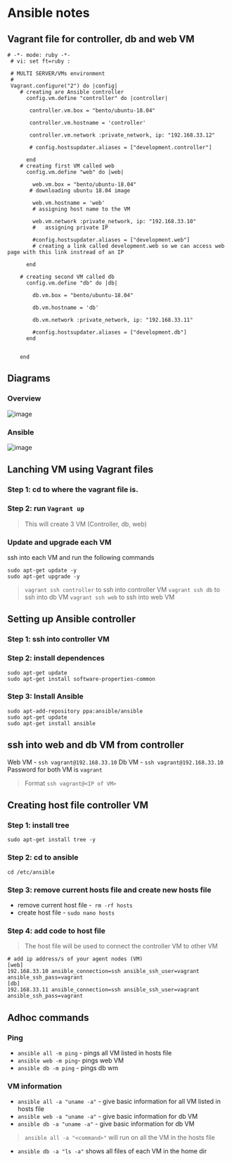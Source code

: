 # Ansible notes

## Vagrant file for controller, db and web VM

```
# -*- mode: ruby -*-
 # vi: set ft=ruby :

 # MULTI SERVER/VMs environment 
 #
 Vagrant.configure("2") do |config|
    # creating are Ansible controller
      config.vm.define "controller" do |controller|
        
       controller.vm.box = "bento/ubuntu-18.04"
       
       controller.vm.hostname = 'controller'
       
       controller.vm.network :private_network, ip: "192.168.33.12"
       
       # config.hostsupdater.aliases = ["development.controller"] 
       
      end 
    # creating first VM called web  
      config.vm.define "web" do |web|
        
        web.vm.box = "bento/ubuntu-18.04"
       # downloading ubuntu 18.04 image
    
        web.vm.hostname = 'web'
        # assigning host name to the VM
        
        web.vm.network :private_network, ip: "192.168.33.10"
        #   assigning private IP
        
        #config.hostsupdater.aliases = ["development.web"]
        # creating a link called development.web so we can access web page with this link instread of an IP   
            
      end
      
    # creating second VM called db
      config.vm.define "db" do |db|
        
        db.vm.box = "bento/ubuntu-18.04"
        
        db.vm.hostname = 'db'
        
        db.vm.network :private_network, ip: "192.168.33.11"
        
        #config.hostsupdater.aliases = ["development.db"]     
      end
    
    
    end
```
## Diagrams
### Overview

![image](https://user-images.githubusercontent.com/94615905/148100341-c588bb69-f950-4a06-9402-6182163585b5.png)

### Ansible

![image](https://user-images.githubusercontent.com/94615905/148101479-73b9d5ec-9fa6-4a55-8e4c-41469ba10639.png)

## Lanching VM using Vagrant files
### Step 1: cd to where the vagrant file is.
### Step 2: run `Vagrant up`

> This will create 3 VM (Controller, db, web)

### Update and upgrade each VM
ssh into each VM and run the following commands

```
sudo apt-get update -y
sudo apt-get upgrade -y

```
> `vagrant ssh controller` to ssh into controller VM
> `vagrant ssh db` to ssh into db VM
> `vagrant ssh web` to ssh into web VM

## Setting up  Ansible controller
### Step 1: ssh into controller VM
### Step 2: install dependences  

```
sudo apt-get update
sudo apt-get install software-properties-common 
``` 

### Step 3: Install Ansible

```
sudo apt-add-repository ppa:ansible/ansible
sudo apt-get update
sudo apt-get install ansible
```

## ssh into web and db VM from controller
Web VM - `ssh vagrant@192.168.33.10`
Db VM - `ssh vagrant@192.168.33.10`
Password for both VM is `vagrant`
> Format `ssh vagrant@<IP of VM>`


## Creating host file controller VM

### Step 1: install tree

`sudo apt-get install tree -y`

### Step 2: cd to ansible

`cd /etc/ansible`

### Step 3: remove current hosts file and create new hosts file

- remove current host file -` rm -rf hosts`
- create host file - `sudo nano hosts`

### Step 4: add code to host file

> The host file will be used to connect the controller VM to other VM

```
# add ip address/s of your agent nodes (VM)
[web]
192.168.33.10 ansible_connection=ssh ansible_ssh_user=vagrant ansible_ssh_pass=vagrant
[db]
192.168.33.11 ansible_connection=ssh ansible_ssh_user=vagrant ansible_ssh_pass=vagrant
```
## Adhoc commands 

### Ping

- `ansible all -m ping` - pings all VM listed in hosts file
- `ansible web -m ping`- pings web VM
- `ansible db -m ping` - pings db wm

### VM information

- `ansible all -a "uname -a"` - give basic information for all VM listed in hosts file
- `ansible web -a "uname -a"` - give basic information for db VM 
- `ansible db -a "uname -a"` - give basic information for db VM 

> `ansible all -a "<command>"` will run <command> on all the VM in the hosts file

- `ansible db -a "ls -a"` shows all files of each VM in the home dir



